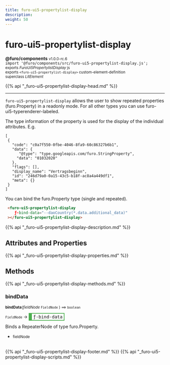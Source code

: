 ```yaml
---
title: furo-ui5-propertylist-display
description: 
weight: 50
---
```


# furo-ui5-propertylist-display
**@furo/components** <small>v1.0.0-rc.6</small>
<br>`import '@furo/components/src/furo-ui5-propertylist-display.js';`<small>
<br>exports *FuroUi5PropertylistDisplay* js
<br>exports `<furo-ui5-propertylist-display>` custom-element-definition
<br>superclass *LitElement*</small>

{{% api "_furo-ui5-propertylist-display-head.md" %}}

****

`furo-ui5-propertylist-display` allows the user to show repeated properties (furo.Property) in a readonly mode.
For all other types you can use furo-ui5-typerenderer-labeled.

The type information of the property is used for the display of the individual attributes.
E.g.
```
[
 {
   "code": "c0a7f550-0fbe-4046-8fa9-60c86327b6b1",
   "data": {
      "@type": "type.googleapis.com/furo.StringProperty",
     "data": "01032020"
   },
   "flags": [],
   "display_name": "Vertragsbeginn",
   "id": "246d79a0-0a15-43c5-b18f-ac8a4a449df1",
   "meta": {}
 }
]
```

You can bind the furo.Property type (single and repeated).

```html
 <furo-ui5-propertylist-display
    ƒ-bind-data="--daoCountry(*.data.additional_data)"
 ></furo-ui5-propertylist-display>
```

{{% api "_furo-ui5-propertylist-display-description.md" %}}


## Attributes and Properties
{{% api "_furo-ui5-propertylist-display-properties.md" %}}




## Methods
{{% api "_furo-ui5-propertylist-display-methods.md" %}}


### **bindData**
<small>**bindData**(*fieldNode* `FieldNode` ) ⟹ `boolean`</small>

<small>`FieldNode` </small> →
<span  style="border-width:2px 2px 2px 10px; border-style: solid;border-color:  rgb(76, 175, 80);font-family:monospace; padding:2px 4px;">ƒ-bind-data</span>

Binds a RepeaterNode of type furo.Property.

- <small>fieldNode </small>
<br><br>




{{% api "_furo-ui5-propertylist-display-footer.md" %}}
{{% api "_furo-ui5-propertylist-display-scripts.md" %}}
